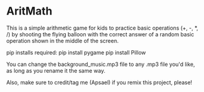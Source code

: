# AritMath
This is a simple arithmetic game for kids to practice basic operations (+, -, *, /) by shooting the flying balloon with the correct answer of a random basic operation shown in the middle of the screen.

pip installs required:
pip install pygame
pip install Pillow

You can change the background_music.mp3 file to any .mp3 file you'd like, as long as you rename it the same way.

Also, make sure to credit/tag me (Apsael) if you remix this project, please!
